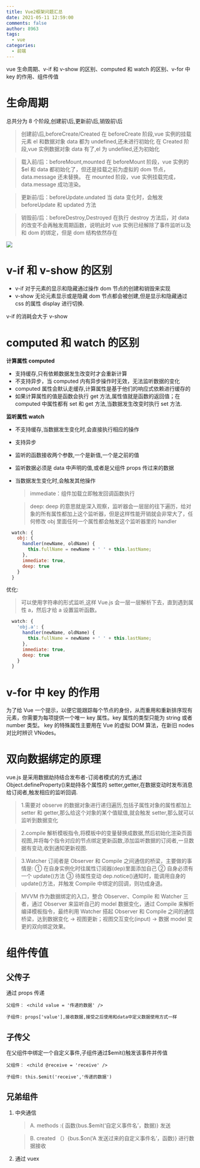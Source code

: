 ```yaml
---
title: Vue2框架问题汇总
date: 2021-05-11 12:59:00
comments: false
author: 8963
tags:
  - vue
categories:
  - 前端
---
```


vue 生命周期、v-if 和 v-show 的区别、computed 和 watch 的区别、v-for 中 key 的作用、组件传值

<!-- more -->

# 生命周期

总共分为 8 个阶段,创建前\后,更新前\后,销毁前\后

> 创建前\后,beforeCreate/Created
> 在 beforeCreate 阶段,vue 实例的挂载元素 el 和数据对象 data 都为 undefined,还未进行初始化
> 在 Created 阶段,vue 实例数据对象 data 有了,el 为 undefiled,还为初始化

> 载入前/后：beforeMount,mounted
> 在 beforeMount 阶段，vue 实例的$el 和 data 都初始化了，但还是挂载之前为虚拟的 dom 节点，data.message 还未替换。
> 在 mounted 阶段，vue 实例挂载完成，data.message 成功渲染。

> 更新前/后：beforeUpdate.undated
> 当 data 变化时，会触发 beforeUpdate 和 updated 方法

> 销毁前/后：beforeDestroy,Destroyed
> 在执行 destroy 方法后，对 data 的改变不会再触发周期函数，说明此时 vue 实例已经解除了事件监听以及和 dom 的绑定，但是 dom 结构依然存在

![](https://cdn.jsdelivr.net/gh/K8963/Imageshack@main/blog/202209070802609.png)

# v-if 和 v-show 的区别

- v-if 对于元素的显示和隐藏通过操作 dom 节点的创建和销毁来实现
- v-show 无论元素显示或是隐藏 dom 节点都会被创建,但是显示和隐藏通过 css 的属性 display 进行切换.

v-if 的消耗会大于 v-show

# computed 和 watch 的区别

**计算属性 computed**

- 支持缓存,只有依赖数据发生改变时才会重新计算
- 不支持异步，当 computed 内有异步操作时无效，无法监听数据的变化
- computed 属性会默认走缓存,计算属性是基于他们的响应式依赖进行缓存的
- 如果计算属性的值是函数会执行 get 方法,属性值就是函数的返回值；在 computed 中属性都有 set 和 get 方法,当数据发生改变时执行 set 方法.

**监听属性 watch**

- 不支持缓存,当数据发生变化时,会直接执行相应的操作

- 支持异步

- 监听的函数接收两个参数,一个是新值,一个是之前的值

- 监听数据必须是 data 中声明的值,或者是父组件 props 传过来的数据

- 当数据发生变化时,会触发其他操作

  > immediate：组件加载立即触发回调函数执行

  > deep: deep 的意思就是深入观察，监听器会一层层的往下遍历，给对象的所有属性都加上这个监听器，但是这样性能开销就会非常大了，任何修改 obj 里面任何一个属性都会触发这个监听器里的 handler

```javascript
  watch: {
    obj: {
      handler(newName, oldName) {
        this.fullName = newName + ' ' + this.lastName;
      },
      immediate: true,
      deep: true
    }
  }
```

优化:

> 可以使用字符串的形式监听,这样 Vue.js 会一层一层解析下去，直到遇到属性 a，然后才给 a 设置监听函数。

```javascript
  watch: {
    'obj.a': {
      handler(newName, oldName) {
        this.fullName = newName + ' ' + this.lastName;
      },
      immediate: true,
      deep: true
    }
  }
```

# v-for 中 key 的作用

为了给 Vue 一个提示，以便它能跟踪每个节点的身份，从而重用和重新排序现有元素，你需要为每项提供一个唯一 key 属性。key 属性的类型只能为 string 或者 number 类型。
key 的特殊属性主要用在 Vue 的虚拟 DOM 算法，在新旧 nodes 对比时辨识 VNodes。

# 双向数据绑定的原理

vue.js 是采用数据劫持结合发布者-订阅者模式的方式,通过 Object.defineProperty()来劫持各个属性的 setter,getter,在数据变动时发布消息给订阅者,触发相应的监听回调.

> 1.需要对 observe 的数据对象进行递归遍历,包括子属性对象的属性都加上 setter 和 getter,那么给这个对象的某个值赋值,就会触发 setter,那么就可以监听到数据变化

> 2.compile 解析模板指令,将模板中的变量替换成数据,然后初始化渲染页面视图,并将每个指令对应的节点绑定更新函数,添加监听数据的订阅者,一旦数据有变动,收到通知更新视图.

> 3.Watcher 订阅者是 Observer 和 Compile 之间通信的桥梁，主要做的事情是:
> ① 在自身实例化时往属性订阅器(dep)里面添加自己
> ② 自身必须有一个 update()方法
> ③ 待属性变动 dep.notice()通知时，能调用自身的 update()方法，并触发 Compile 中绑定的回调，则功成身退。

> MVVM 作为数据绑定的入口，整合 Observer、Compile 和 Watcher 三者，通过 Observer 来监听自己的 model 数据变化，通过 Compile 来解析编译模板指令，最终利用 Watcher 搭起 Observer 和 Compile 之间的通信桥梁，达到数据变化 -> 视图更新；视图交互变化(input) -> 数据 model 变更的双向绑定效果。

# 组件传值

## 父传子

通过 props 传递

```
父组件： <child value = '传递的数据' />

子组件: props['value'],接收数据,接受之后使用和data中定义数据使用方式一样
```

## 子传父

在父组件中绑定一个自定义事件,子组件通过$emit()触发该事件并传值

```
父组件： <child @receive = 'receive' />

子组件: this.$emit('receive','传递的数据')
```

## 兄弟组件

1. 中央通信

   > A. methods :{ 函数{bus.$emit(‘自定义事件名’，数据)} 发送

   > B. created （）{bus.$on(‘A 发送过来的自定义事件名’，函数)} 进行数据接收

2. 通过 vuex
